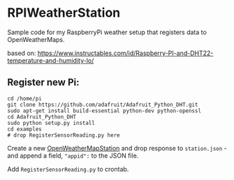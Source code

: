 # RPIWeatherStation
Sample code for my RaspberryPi weather setup that registers data to OpenWeatherMaps. 

based on: https://www.instructables.com/id/Raspberry-PI-and-DHT22-temperature-and-humidity-lo/ 

## Register new Pi: 

```
cd /home/pi
git clone https://github.com/adafruit/Adafruit_Python_DHT.git
sudo apt-get install build-essential python-dev python-openssl
cd Adafruit_Python_DHT
sudo python setup.py install
cd examples
# drop RegisterSensorReading.py here 
```
Create a new [OpenWeatherMapStation](https://openweathermap.org/stations#main) and drop response to `station.json` - and append a field, `"appid":` to the JSON file. 

Add `RegisterSensorReading.py` to crontab. 